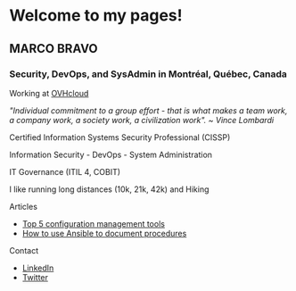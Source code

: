 # Welcome to my pages!

## MARCO BRAVO

### Security, DevOps, and SysAdmin in Montréal, Québec, Canada

Working at [OVHcloud](https://www.ovhcloud.com/en-ca/about-us/)

*"Individual commitment to a group effort - that is what makes a team work, a company work, a society work, a civilization work". ~ Vince Lombardi*

Certified Information Systems Security Professional (CISSP)

Information Security - DevOps - System Administration

IT Governance (ITIL 4, COBIT)

I like running long distances (10k, 21k, 42k) and Hiking

Articles
- [Top 5 configuration management tools](https://opensource.com/article/18/12/configuration-management-tools)
- [How to use Ansible to document procedures](https://opensource.com/article/19/4/ansible-procedures)

Contact
- [LinkedIn](https://www.linkedin.com/in/marcobravo)
- [Twitter](https://twitter.com/marcobravoram)
